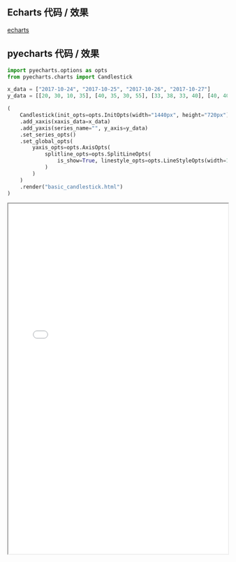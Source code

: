 ## Echarts 代码 / 效果

[echarts](https://echarts.baidu.com/examples/editor.html?c=candlestick-simple ':include :type=iframe width=100% height=800px')

## pyecharts 代码 / 效果

```python
import pyecharts.options as opts
from pyecharts.charts import Candlestick

x_data = ["2017-10-24", "2017-10-25", "2017-10-26", "2017-10-27"]
y_data = [[20, 30, 10, 35], [40, 35, 30, 55], [33, 38, 33, 40], [40, 40, 32, 42]]

(
    Candlestick(init_opts=opts.InitOpts(width="1440px", height="720px"))
    .add_xaxis(xaxis_data=x_data)
    .add_yaxis(series_name="", y_axis=y_data)
    .set_series_opts()
    .set_global_opts(
        yaxis_opts=opts.AxisOpts(
            splitline_opts=opts.SplitLineOpts(
                is_show=True, linestyle_opts=opts.LineStyleOpts(width=1)
            )
        )
    )
    .render("basic_candlestick.html")
)
```

<iframe width="100%" height="800px" src="Candlestick/basic_candlestick.html"></iframe>